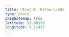 ```yaml
---
title: Utrecht, Netherlands
type: place
skipSitemap: true
latitude: 52.09179
longitude: 5.11457
---
```

